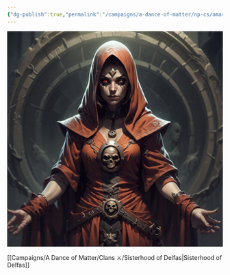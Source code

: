 ```yaml
---
{"dg-publish":true,"permalink":"/campaigns/a-dance-of-matter/np-cs/amara/"}
---
```


![attachments/Amara-witch.jpeg|200](/img/user/attachments/Amara-witch.jpeg)

[[Campaigns/A Dance of Matter/Clans ⚔/Sisterhood of Delfas\|Sisterhood of Delfas]]

